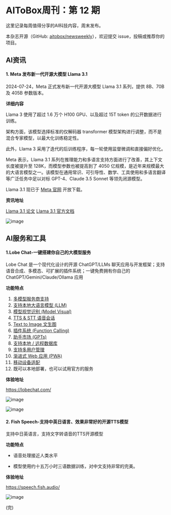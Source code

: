 # AIToBox周刊：第 12 期

这里记录每周值得分享的AI科技内容，周末发布。

本杂志开源（GitHub: [aitobox/newsweekly](https://github.com/aitobox/newsweekly)），欢迎提交 issue，投稿或推荐你的项目。


## AI资讯

#### 1. Meta 发布新一代开源大模型 Llama 3.1

2024-07-24，Meta 正式发布新一代开源大模型 Llama 3.1 系列，提供 8B、70B 及 405B 参数版本。

**详细内容** 

Llama 3 使用了超过 1.6 万个 H100 GPU、以及超过 15T token 的公开数据进行训练。

架构方面，该模型选择标准的仅解码器 transformer 模型架构进行调整，而不是混合专家模型，以最大化训练稳定性。


此外，Llama 3 采用了迭代的后训练程序，每一轮使用监督微调和直接偏好优化。

Meta 表示，Llama 3.1 系列在推理能力和多语言支持方面进行了改善，其上下文长度被提升至 128K，而模型参数也被提高到了 4050 亿规模，是近年来规模最大的大语言模型之一。该模型在通用常识、可引导性、数学、工具使用和多语言翻译等广泛任务中足以对标 GPT-4、Claude 3.5 Sonnet 等领先闭源模型。

Llama 3.1 现已于 [Meta 官网](https://llama.meta.com/llama-downloads) 开放下载。

**资讯地址**

[Llama 3.1 论文](https://ai.meta.com/research/publications/the-llama-3-herd-of-models/)
[Llama 3.1 官方文档](https://llama.meta.com/docs/overview/)

![image](https://github.com/user-attachments/assets/fcaff352-673b-4ccd-b280-94516ebf74e0)


## AI服务和工具

#### 1.Lobe Chat-一键搭建你自己的大模型服务

Lobe Chat 是一个现代化设计的开源 ChatGPT/LLMs 聊天应用与开发框架；支持语音合成、多模态、可扩展的插件系统；一键免费拥有你自己的 ChatGPT/Gemini/Claude/Ollama 应用

**功能特点**

1. [多模型服务商支持](https://lobehub.com/docs/usage/features/multi-ai-providers)
2. [支持本地大语言模型 (LLM)](https://lobehub.com/docs/usage/features/local-llm)
3. [模型视觉识别 (Model Visual)](https://lobehub.com/docs/usage/features/vision)
4. [TTS & STT 语音会话](https://lobehub.com/docs/usage/features/tts)
5. [Text to Image 文生图](https://lobehub.com/docs/usage/features/text-to-image)
6. [插件系统 (Function Calling)](https://lobehub.com/docs/usage/features/plugin-system)
7. [助手市场 (GPTs)](https://lobehub.com/docs/usage/features/agent-market)
8. [支持本地 / 远程数据库](https://lobehub.com/docs/usage/features/database)
9. [支持多用户管理](https://lobehub.com/docs/usage/features/auth)
10. [渐进式 Web 应用 (PWA)](https://lobehub.com/docs/usage/features/pwa)
11. [移动设备适配](https://lobehub.com/docs/usage/features/mobile)
12. 既可以本地部署，也可以试用官方的服务

**体验地址**

https://lobechat.com/

![image](https://github.com/user-attachments/assets/c42a9726-8559-42f7-a8c9-c22db8abc35e)

![image](https://github.com/user-attachments/assets/01f408be-acd7-49f5-9975-a8f1498a728c)


#### 2. Fish Speech-支持中英日语言、效果非常好的开源TTS模型

支持中日英语言，支持文字转语音的TTS开源模型

**功能特点**

* 语音处理接近人类水平

* 模型使用约十五万小时三语数据训练，对中文支持非常的完美。


**体验地址**

https://speech.fish.audio/


![image](https://github.com/aitobox/newsweekly/assets/137874861/9b0a6022-98ec-4e54-9cce-0ed898da89b3)


(完)
